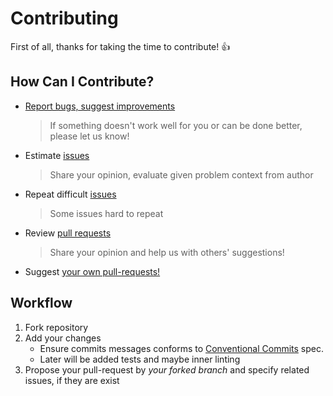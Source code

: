 # Contributing

First of all, thanks for taking the time to contribute! :+1:

## How Can I Contribute?

[issues]: https://github.com/feature-driven/eslint-config/issues
[issues-new]: https://github.com/feature-driven/eslint-config/issues/new
[pr]: https://github.com/feature-driven/eslint-config/pulls
[pr-new]: https://github.com/feature-driven/eslint-config/compare

- [Report bugs, suggest improvements][issues-new]
   > If something doesn't work well for you or can be done better, please let us know! 
- Estimate [issues][issues] 
   > Share your opinion, evaluate given problem context from author
- Repeat difficult [issues][issues]
   > Some issues hard to repeat
- Review [pull requests][pr]
   > Share your opinion and help us with others' suggestions!
- Suggest [your own pull-requests!][pr-new]

## Workflow
1. Fork repository
2. Add your changes
    - Ensure commits messages conforms to [Conventional Commits](https://www.conventionalcommits.org) spec.
    - Later will be added tests and maybe inner linting
3. Propose your pull-request by *your forked branch* and specify related issues, if they are exist
